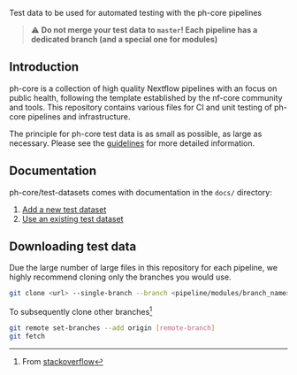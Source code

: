 Test data to be used for automated testing with the ph-core pipelines

> ⚠️ **Do not merge your test data to `master`! Each pipeline has a dedicated branch (and a special one for modules)**

## Introduction

ph-core is a collection of high quality Nextflow pipelines with an focus on public health, following the template established by the nf-core community and tools. This repository contains various files for CI and unit testing of ph-core pipelines and infrastructure.

The principle for ph-core test data is as small as possible, as large as necessary. Please see the [guidelines](https://nf-co.re/docs/contributing/test_data_guidelines) for more detailed information.

## Documentation

ph-core/test-datasets comes with documentation in the `docs/` directory:

01. [Add a new  test dataset](https://github.com/smagala/test-datasets/blob/master/docs/ADD_NEW_DATA.md)
02. [Use an existing test dataset](https://github.com/smagala/test-datasets/blob/master/docs/USE_EXISTING_DATA.md)

## Downloading test data

Due the large number of large files in this repository for each pipeline, we highly recommend cloning only the branches you would use.

```bash
git clone <url> --single-branch --branch <pipeline/modules/branch_name>
```

To subsequently clone other branches[^1]

```bash
git remote set-branches --add origin [remote-branch]
git fetch
```

[^1]: From [stackoverflow](https://stackoverflow.com/a/60846265/11502856)
